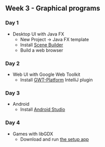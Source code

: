 ## Week 3 - Graphical programs

### Day 1

* Desktop UI with Java FX
  * New Project -> Java FX template
  * Install [Scene Builder](http://www.oracle.com/technetwork/java/javase/downloads/javafxscenebuilder-1x-archive-2199384.html)
  * Build a web browser

### Day 2

* Web UI with Google Web Toolkit
  * Install [GWT-Platform](https://plugins.jetbrains.com/plugin/7318) IntelliJ plugin

### Day 3

* Android
  * Install [Android Studio](https://developer.android.com/sdk/index.html)

### Day 4

* Games with libGDX
  * Download and run [the setup app](https://libgdx.badlogicgames.com/download.html)
